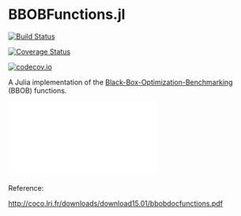 # BBOBFunctions.jl

[![Build Status](https://travis-ci.org/jonathanBieler/BBOBFunctions.jl.jl.svg?branch=master)](https://travis-ci.org/jonathanBieler/BBOBFunctions.jl.jl)

[![Coverage Status](https://coveralls.io/repos/jonathanBieler/BBOBFunctions.jl.jl/badge.svg?branch=master&service=github)](https://coveralls.io/github/jonathanBieler/BBOBFunctions.jl.jl?branch=master)

[![codecov.io](http://codecov.io/github/jonathanBieler/BBOBFunctions.jl.jl/coverage.svg?branch=master)](http://codecov.io/github/jonathanBieler/BBOBFunctions.jl.jl?branch=master)


A Julia implementation of the [Black-Box-Optimization-Benchmarking](http://coco.gforge.inria.fr) (BBOB) functions.

![benchmark](/data/plots/mean_succ.pdf "Benchmark")

Reference:

http://coco.lri.fr/downloads/download15.01/bbobdocfunctions.pdf
